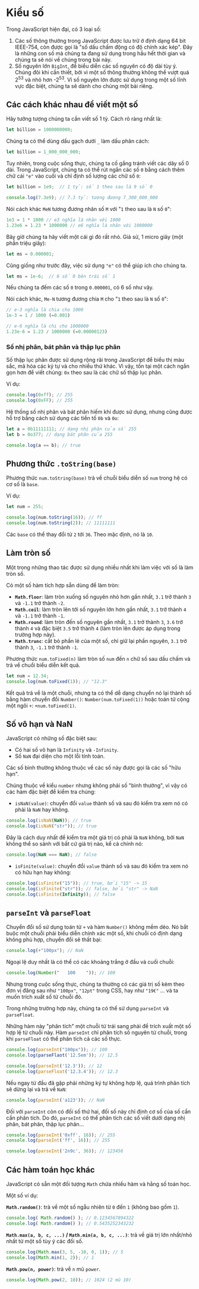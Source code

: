 # Kiểu số

Trong JavaScript hiện đại, có 3 loại số:

1. Các số thông thường trong JavaScript được lưu trữ ở định dạng 64 bit IEEE-754, còn được gọi là "số dấu chấm động có độ chính xác kép". Đây là những con số mà chúng ta đang sử dụng trong hầu hết thời gian và chúng ta sẽ nói về chúng trong bài này.
2. Số nguyên lớn `BigInt`, để biểu diễn các số nguyên có độ dài tùy ý. Chúng đôi khi cần thiết, bởi vì một số thông thường không thể vượt quá 2<sup>53</sup> và nhỏ hơn -2<sup>53</sup>. Vì số nguyên lớn được sử dụng trong một số lĩnh vực đặc biệt, chúng ta sẽ dành cho chúng một bài riêng.

## Các cách khác nhau để viết một số

Hãy tưởng tượng chúng ta cần viết số 1 tỷ. Cách rõ ràng nhất là:

```javascript
let billion = 1000000000;
```

Chúng ta có thể dùng dấu gạch dưới `_` làm dấu phân cách:

```javascript
let billion = 1_000_000_000;
```

Tuy nhiên, trong cuộc sống thực, chúng ta cố gắng tránh viết các dãy số 0 dài. Trong JavaScript, chúng ta có thể rút ngắn các số `0` bằng cách thêm chữ cái `"e"` vào cuối và chỉ định số lượng các chữ số `0`:

```javascript
let billion = 1e9;  // 1 tỷ: số 1 theo sau là 9 số 0

console.log(7.3e9); // 7.3 tỷ: tương đương 7_300_000_000
```

Nói cách khác `MeN` tương đương nhân số `M` với "`1` theo sau là `N` số `0`":

```javascript
1e3 = 1 * 1000 // e3 nghĩa là nhân với 1000
1.23e6 = 1.23 * 1000000 // e6 nghĩa là nhân với 1000000
```

Bây giờ chúng ta hãy viết một cái gì đó rất nhỏ. Giả sử, 1 micro giây (một phần triệu giây):

```javascript
let ms = 0.000001;
```

Cũng giống như trước đây, việc sử dụng `"e"` có thể giúp ích cho chúng ta.

```javascript
let ms = 1e-6;  // 6 số 0 bên trái số 1
```

Nếu chúng ta đếm các số `0` trong `0.000001`, có 6 số như vậy.

Nói cách khác, `Me-N` tương đương chia `M` cho "`1` theo sau là `N` số `0`":

```javascript
// e-3 nghĩa là chia cho 1000
1e-3 = 1 / 1000 (=0.001)

// e-6 nghĩa là chi cho 1000000
1.23e-6 = 1.23 / 1000000 (=0.00000123)
```

### Số nhị phân, bát phân và thập lục phân

Số thập lục phân được sử dụng rộng rãi trong JavaScript để biểu thị màu sắc, mã hóa các ký tự và cho nhiều thứ khác. Vì vậy, tồn tại một cách ngắn gọn hơn để viết chúng: `0x` theo sau là các chữ số thập lục phân.

Ví dụ:

```javascript
console.log(0xff); // 255
console.log(0xFF); // 255
```

Hệ thống số nhị phân và bát phân hiếm khi được sử dụng, nhưng cũng được hỗ trợ bằng cách sử dụng các tiền tố `0b` và `0o`:

```javascript
let a = 0b11111111; // dạng nhị phân của số 255
let b = 0o377; // dạng bát phân của 255

console.log(a == b); // true
```

## Phương thức `.toString(base)`

Phương thức `num.toString(base)` trả về chuỗi biểu diễn số `num` trong hệ có cơ số là `base`.

Ví dụ:

```javascript
let num = 255;

console.log(num.toString(16)); // ff
console.log(num.toString(2)); // 11111111
```

Các `base` có thể thay đổi từ `2` tới `36`. Theo mặc định, nó là `10`.

## Làm tròn số

Một trong những thao tác được sử dụng nhiều nhất khi làm việc với số là làm tròn số.

Có một số hàm tích hợp sẵn dùng để làm tròn:

- **`Math.floor`**: làm tròn xuống số nguyên nhỏ hơn gần nhất, `3.1` trở thành `3` và `-1.1` trở thành `-2`.
- **`Math.ceil`**: làm tròn lên tới số nguyên lớn hơn gần nhất, `3.1` trở thành `4` và `-1.1` trở thành `-1`.
- **`Math.round`**: làm tròn đến số nguyên gần nhất, `3.1` trở thành `3`, `3.6` trở thành `4` và đặc biệt `3.5` trở thành `4` (làm tròn lên được áp dụng trong trường hợp này).
- **`Math.trunc`**: cắt bỏ phần lẻ của một số, chỉ giữ lại phần nguyên, `3.1` trở thành `3`, `-1.1` trở thành `-1`.

Phương thức `num.toFixed(n)` làm tròn số `num` đến `n` chữ số sau dấu chấm và trả về chuổi biểu diễn kết quả.

```javascript
let num = 12.34;
console.log(num.toFixed(1)); // "12.3"
```

Kết quả trả về là một chuỗi, nhưng ta có thể dễ dạng chuyển nó lại thành số bằng hàm chuyển đổi `Number()`: `Number(num.toFixed(1))` hoặc toán tử cộng một ngôi `+`: `+num.toFixed(1)`.

## Số vô hạn và NaN

JavaScript có những số đặc biệt sau:

- Có hai số vô hạn là `Infinity` và `-Infinity`.
- Số `NaN` đại diện cho một lỗi tính toán.

Các số bình thường không thuộc về các số này được gọi là các số "hữu hạn".

Chúng thuộc về kiểu `number` nhưng không phải số "bình thường", vì vậy có các hàm đặc biệt để kiểm tra chúng:

- `isNaN(value)`: chuyển đổi `value` thành số và sau đó kiểm tra xem nó có phải là `NaN` hay không.

```javascript
console.log(isNaN(NaN)); // true
console.log(isNaN("str")); // true
```

Đây là cách duy nhất để kiểm tra một giá trị có phải là `NaN` không, bởi `NaN` không thể so sánh với bất cứ giá trị nào, kể cả chính nó:

```javascript
console.log(NaN === NaN); // false
```

- `isFinite(value)`: chuyển đổi `value` thành số và sau đó kiểm tra xem nó có hữu hạn hay không:

```javascript
console.log(isFinite("15")); // true, bởi "15" -> 15
console.log(isFinite("str")); // false, bởi "str" -> NaN
console.log(isFinite(Infinity)); // false
```

## `parseInt` và `parseFloat`

Chuyển đổi số sử dụng toán tử `+` và hàm `Number()` không mềm dẻo. Nó bắt buộc một chuỗi phải biểu diễn chính xác một số, khi chuỗi có định dạng không phù hợp, chuyển đổi sẽ thất bại:

```javascript
console.log(+"100px"); // NaN
```

Ngoại lệ duy nhất là có thể có các khoảng trắng ở đầu và cuối chuỗi:

```javascript
console.log(Number("   100    ")); // 100
```

Nhưng trong cuộc sống thực, chúng ta thường có các giá trị số kèm theo đơn vị đăng sau như `"100px"`, `"12pt"` trong CSS, hay như `"19€"` ... và ta muốn trích xuất số từ chuỗi đó.

Trong những trường hợp này, chúng ta có thể sử dụng `parseInt` và `parseFloat`.

Những hàm này "phân tích" một chuỗi từ trái sang phải để trích xuất một số hợp lệ từ chuỗi này. Hàm `parseInt` chỉ phân tích số nguyên từ chuỗi, trong khi `parseFloat` có thể phân tích cả các số thực.

```javascript
console.log(parseInt("100px")); // 100
console.log(parseFlaot('12.5em')); // 12.5

console.log(parseInt('12.3')); // 12
console.log(parseFloat('12.3.4')); // 12.3
```

Nếu ngay từ đầu đã gặp phải những ký tự không hợp lệ, quá trình phân tích sẽ dừng lại và trả về `NaN`:

```javascript
console.log(parseInt('a123')); // NaN
```

Đối với `parseInt` còn có đối số thứ hai, đối số này chỉ định cơ số của số cần cần phân tích. Do đó, `parseInt` có thể phân tích các số viết dưới dạng nhị phân, bát phân, thập lục phân...

```javascript
console.log(parseInt('0xff', 16)); // 255
console.log(parseInt('ff', 16)); // 255

console.log(parseInt('2n9c', 36)); // 123456
```

## Các hàm toán học khác

JavaScript có sẵn một đối tượng `Math` chứa nhiều hàm và hằng số toán học.

Một số ví dụ:

**`Math.random()`**: trả về một số ngẫu nhiên từ `0` đến `1` (không bao gồm `1`).

```javascript
console.log( Math.random() ); // 0.1234567894322
console.log( Math.random() ); // 0.5435252343232
```

**`Math.max(a, b, c, ...)` / `Math.min(a, b, c, ...)`**: trả về giá trị lớn nhất/nhỏ nhất từ một số tùy ý các đối số.

```javascript
console.log(Math.max(3, 5, -10, 0, 1)); // 5
console.log(Math.min(1, 2)); // 1
```

**`Math.pow(n, power)`**: trả về `n` mũ `power`.

```javascript
console.log(Math.pow(2, 10)); // 1024 (2 mũ 10)
```
